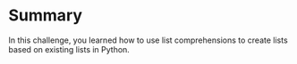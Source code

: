 # Summary

In this challenge, you learned how to use list comprehensions to create lists based on existing lists in Python.
